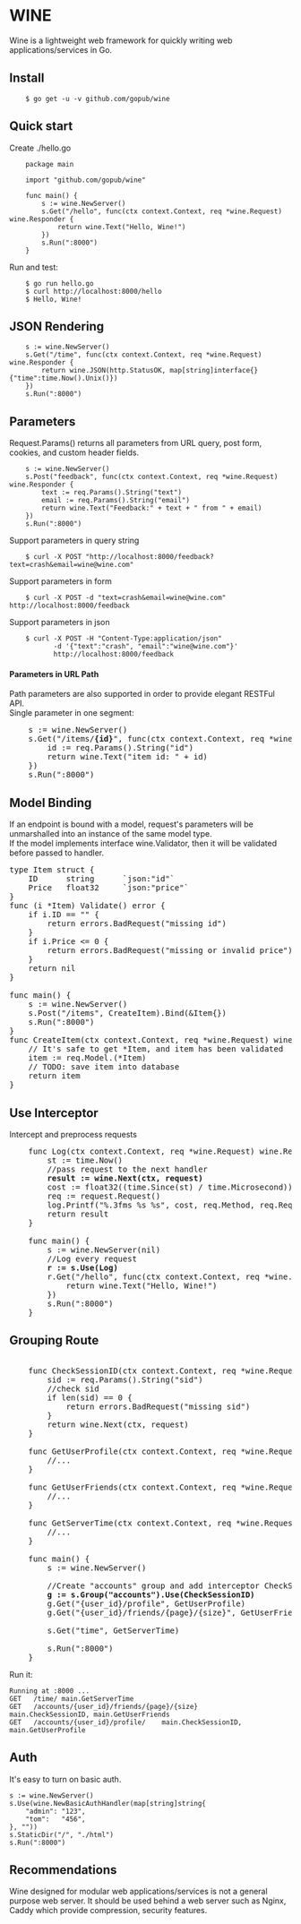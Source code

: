 # WINE

Wine is a lightweight web framework for quickly writing web applications/services in Go. 

## Install  

        $ go get -u -v github.com/gopub/wine

## Quick start  
Create ./hello.go  
        
        package main
        
        import "github.com/gopub/wine"
        
        func main() {
        	s := wine.NewServer()
        	s.Get("/hello", func(ctx context.Context, req *wine.Request) wine.Responder {
        		return wine.Text("Hello, Wine!")
        	})
        	s.Run(":8000")
        }
Run and test:  

        $ go run hello.go
        $ curl http://localhost:8000/hello
        $ Hello, Wine!
        

## JSON Rendering

        s := wine.NewServer()
        s.Get("/time", func(ctx context.Context, req *wine.Request) wine.Responder {
        	return wine.JSON(http.StatusOK, map[string]interface{}{"time":time.Now().Unix()})
        })
        s.Run(":8000")

## Parameters
Request.Params() returns all parameters from URL query, post form, cookies, and custom header fields.

        s := wine.NewServer()
        s.Post("feedback", func(ctx context.Context, req *wine.Request) wine.Responder {
            text := req.Params().String("text")
            email := req.Params().String("email")
            return wine.Text("Feedback:" + text + " from " + email)
        })
        s.Run(":8000")
Support parameters in query string

        $ curl -X POST "http://localhost:8000/feedback?text=crash&email=wine@wine.com"
Support parameters in form

        $ curl -X POST -d "text=crash&email=wine@wine.com" http://localhost:8000/feedback
Support parameters in json

        $ curl -X POST -H "Content-Type:application/json" 
               -d '{"text":"crash", "email":"wine@wine.com"}' 
               http://localhost:8000/feedback
#### Parameters in URL Path
Path parameters are also supported in order to provide elegant RESTFul API.  
Single parameter in one segment:
<pre>
    s := wine.NewServer() 
    s.Get("/items/<b>{id}</b>", func(ctx context.Context, req *wine.Request) wine.Responder {
        id := req.Params().String("id")
        return wine.Text("item id: " + id)
    }) 
    s.Run(":8000")
</pre>

## Model Binding
If an endpoint is bound with a model, request's parameters will be unmarshalled into an instance of the same model type. <br>
If the model implements interface wine.Validator, then it will be validated before passed to handler.
<pre>
type Item struct {
    ID      string      `json:"id"`
    Price   float32     `json:"price"`
}
func (i *Item) Validate() error {
    if i.ID == "" {
        return errors.BadRequest("missing id")
    }
    if i.Price <= 0 {
        return errors.BadRequest("missing or invalid price")
    }
    return nil 
}

func main() {
    s := wine.NewServer() 
    s.Post("/items", CreateItem).Bind(&Item{}) 
    s.Run(":8000")
}
func CreateItem(ctx context.Context, req *wine.Request) wine.Responder {
    // It's safe to get *Item, and item has been validated
    item := req.Model.(*Item)
    // TODO: save item into database
    return item
}
</pre>
       
## Use Interceptor
Intercept and preprocess requests  

<pre>
    func Log(ctx context.Context, req *wine.Request) wine.Responder {
    	st := time.Now()  
    	//pass request to the next handler
    	<b>result := wine.Next(ctx, request)</b>
    	cost := float32((time.Since(st) / time.Microsecond)) / 1000.0
    	req := request.Request()
    	log.Printf("%.3fms %s %s", cost, req.Method, req.RequestURI)
    	return result
    } <br/>
    func main() {
    	s := wine.NewServer(nil) 
    	//Log every request
    	<b>r := s.Use(Log)</b> 
    	r.Get("/hello", func(ctx context.Context, req *wine.Request) wine.Responder {
    		return wine.Text("Hello, Wine!")
        })
        s.Run(":8000")
    }
</pre>
## Grouping Route
<pre>  
    func CheckSessionID(ctx context.Context, req *wine.Request) wine.Responder {
    	sid := req.Params().String("sid")
    	//check sid
    	if len(sid) == 0 {
    		return errors.BadRequest("missing sid")
    	} 
    	return wine.Next(ctx, request)
    }
    
    func GetUserProfile(ctx context.Context, req *wine.Request) wine.Responder  {
    	//...
    }
    
    func GetUserFriends(ctx context.Context, req *wine.Request) wine.Responder  {
    	//...
    }
    
    func GetServerTime(ctx context.Context, req *wine.Request) wine.Responder  {
    	//...
    }
    
    func main() {
    	s := wine.NewServer()
    
    	//Create "accounts" group and add interceptor CheckSessionID
    	<b>g := s.Group("accounts").Use(CheckSessionID)</b>
    	g.Get("{user_id}/profile", GetUserProfile)
    	g.Get("{user_id}/friends/{page}/{size}", GetUserFriends)
    
    	s.Get("time", GetServerTime)
    
    	s.Run(":8000")
    }  
</pre>
Run it: 

    Running at :8000 ...
    GET   /time/ main.GetServerTime
    GET   /accounts/{user_id}/friends/{page}/{size}    main.CheckSessionID, main.GetUserFriends
    GET   /accounts/{user_id}/profile/    main.CheckSessionID, main.GetUserProfile


## Auth
It's easy to turn on basic auth.

    s := wine.NewServer()
	s.Use(wine.NewBasicAuthHandler(map[string]string{
		"admin": "123",
		"tom":   "456",
	}, ""))
	s.StaticDir("/", "./html")
	s.Run(":8000")
	
## Recommendations
Wine designed for modular web applications/services is not a general purpose web server. It should be used behind a web server such as Nginx, Caddy which provide compression, security features.